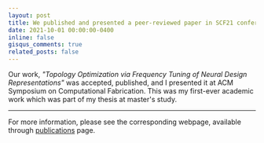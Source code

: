 ```yaml
---
layout: post
title: We published and presented a peer-reviewed paper in SCF21 conference!
date: 2021-10-01 00:00:00-0400
inline: false
gisqus_comments: true
related_posts: false
---
```


Our work, <em>"Topology Optimization via Frequency Tuning of Neural Design Representations"</em> was accepted, published, and I presented it at ACM Symposium on Computational Fabrication. This was my first-ever academic work which was part of my thesis at master's study.

***

For more information, please see the corresponding webpage, available through <a href="{{site.baseurl}}/publications">publications</a> page.
